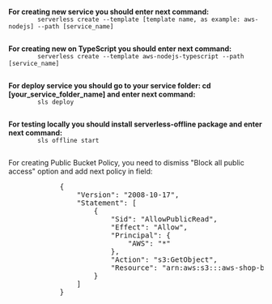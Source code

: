 <p> 
    <strong>For creating new service you should enter next command: </strong>
    <code>
        serverless create --template [template name, as example: aws-nodejs] --path [service_name]
    </code>
</p>
<p>
    <strong>For creating new  on TypeScript you should enter next command: </strong>
    <code>
        serverless create --template aws-nodejs-typescript --path [service_name]
    </code>
</p>
<p> 
    <strong>For deploy service you should go to your service folder: cd [your_service_folder_name] and enter next command: </strong>
    <code>
        sls deploy
    </code>
</p>
<p>
    <strong>For testing locally you should install serverless-offline package and enter next command: </strong>
    <code>
        sls offline start
    </code>
</p>

<p>
    For creating Public Bucket Policy, you need to dismiss "Block all public access" option and add next policy in field:
</p>
 <pre>
            {
                "Version": "2008-10-17",
                "Statement": [
                    {
                        "Sid": "AllowPublicRead",
                        "Effect": "Allow",
                        "Principal": {
                            "AWS": "*"
                        },
                        "Action": "s3:GetObject",
                        "Resource": "arn:aws:s3:::aws-shop-be-import-service/*"
                    }
                ]
            }
    </pre>
